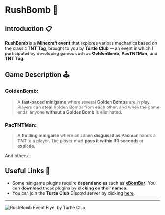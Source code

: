 # RushBomb 🧨

## Introduction 📋
**RushBomb** is a **Minecraft event** that explores various mechanics based on the classic **TNT Tag**, brought to you by **Turtle Club** — an event in which I participated by developing games such as **GoldenBomb**, **PacTNTMan**, and **TNT Tag**.

## Game Description 🕹️
### **GoldenBomb**:
> A **fast-paced minigame** where several **Golden Bombs** are in play. Players can **steal** Golden Bombs from each other, and when the game ends, anyone **without a Golden Bomb** is eliminated.

### **PacTNTMan**:
> A **thrilling minigame** where an admin **disguised as Pacman** hands a **TNT** to a player. The player must **pass it within 30 seconds** or **explode**.

And others...

## Useful Links 🔗
- Some minigame plugins require **dependencies** such as [**xBossBar**](https://github.com/xDrygo/xBossBar). You can **download** these plugins by **clicking on their names**.
- You can join the **Turtle Club** Discord server by clicking [here](https://discord.com/invite/6Q6uVnamth).

---

![RushBomb Event Flyer by Turtle Club](https://drygo-assets.vercel.app/uploads/repository/rushbomb/main_readme.webp)
